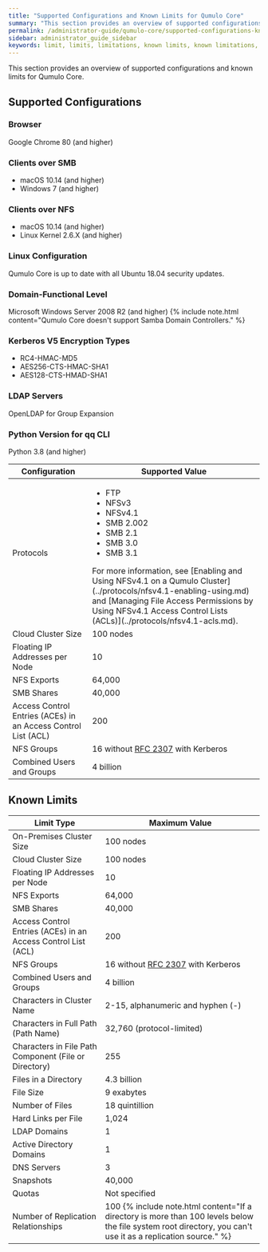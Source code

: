 ```yaml
---
title: "Supported Configurations and Known Limits for Qumulo Core"
summary: "This section provides an overview of supported configurations and known limits for Qumulo Core."
permalink: /administrator-guide/qumulo-core/supported-configurations-known-limits.html
sidebar: administrator_guide_sidebar
keywords: limit, limits, limitations, known limits, known limitations, config, configuration, supported config, supported configuration
---
```


This section provides an overview of supported configurations and known limits for Qumulo Core.

## Supported Configurations

### 



### Browser
Google Chrome 80 (and higher)

### Clients over SMB
* macOS 10.14 (and higher)
* Windows 7 (and higher)

### Clients over NFS
* macOS 10.14 (and higher)
* Linux Kernel 2.6.X (and higher)

### Linux Configuration
Qumulo Core is up to date with all Ubuntu 18.04 security updates.

### Domain-Functional Level
Microsoft Windows Server 2008 R2 (and higher)
{% include note.html content="Qumulo Core doesn't support Samba Domain Controllers." %}

### Kerberos V5 Encryption Types
* RC4-HMAC-MD5
* AES256-CTS-HMAC-SHA1
* AES128-CTS-HMAD-SHA1

### LDAP Servers
OpenLDAP for Group Expansion

### Python Version for qq CLI
Python 3.8 (and higher)

<table>
  <thead>
    <tr>
      <th>Configuration</th>
      <th>Supported Value</th>
    </tr>
  </thead>
  <tbody>
    <tr>
      <td>Protocols</td>
      <td>
        <ul>
          <li>FTP</li>
          <li>NFSv3</li>
          <li>NFSv4.1</li>
          <li>SMB 2.002</li>
          <li>SMB 2.1</li>
          <li>SMB 3.0</li>
          <li>SMB 3.1</li>
        </ul>
        For more information, see [Enabling and Using NFSv4.1 on a Qumulo Cluster](../protocols/nfsv4.1-enabling-using.md) and [Managing File Access Permissions by Using NFSv4.1 Access Control Lists (ACLs)](../protocols/nfsv4.1-acls.md).
      </td>
    </tr>
    <tr>
      <td>Cloud Cluster Size</td>
      <td>100 nodes</td>
    </tr>
    <tr>
      <td>Floating IP Addresses per Node</td>
      <td>10</td>
    </tr>
    <tr>
      <td>NFS Exports</td>
      <td>64,000</td>
    </tr>
    <tr>
      <td>SMB Shares</td>
      <td>40,000</td>
    </tr>
    <tr>
      <td>Access Control Entries (ACEs) in an Access Control List (ACL)</td>
      <td>200</td>
    </tr>
    <tr>
      <td>NFS Groups</td>
      <td>16 without <a href="https://www.rfc-editor.org/rfc/rfc2307.html">RFC 2307</a> with Kerberos</td>
    </tr>
    <tr>
      <td>Combined Users and Groups</td>
      <td>4 billion</td>
    </tr>
  </tbody>
</table>

## Known Limits

<table>
  <thead>
    <tr>
      <th>Limit Type</th>
      <th>Maximum Value</th>
    </tr>
  </thead>
  <tbody>
    <tr>
      <td>On-Premises Cluster Size</td>
      <td>100 nodes</td>
    </tr>
    <tr>
      <td>Cloud Cluster Size</td>
      <td>100 nodes</td>
    </tr>
    <tr>
      <td>Floating IP Addresses per Node</td>
      <td>10</td>
    </tr>
    <tr>
      <td>NFS Exports</td>
      <td>64,000</td>
    </tr>
    <tr>
      <td>SMB Shares</td>
      <td>40,000</td>
    </tr>
    <tr>
      <td>Access Control Entries (ACEs) in an Access Control List (ACL)</td>
      <td>200</td>
    </tr>
    <tr>
      <td>NFS Groups</td>
      <td>16 without <a href="https://www.rfc-editor.org/rfc/rfc2307.html">RFC 2307</a> with Kerberos</td>
    </tr>
    <tr>
      <td>Combined Users and Groups</td>
      <td>4 billion</td>
    </tr>
    <tr>
      <td>Characters in Cluster Name</td>
      <td>2-15, alphanumeric and hyphen (<codee>-</code>)</td>
    </tr>
    <tr>
      <td>Characters in Full Path (Path Name)</td>
      <td>32,760 (protocol-limited)</td>
    </tr>
    <tr>
      <td>Characters in File Path Component (File or Directory)</td>
      <td>255</td>
    </tr>
    <tr>
      <td>Files in a Directory</td>
      <td>4.3 billion</td>
    </tr>
    <tr>
      <td>File Size</td>
      <td>9 exabytes</td>
    </tr>
    <tr>
      <td>Number of Files</td>
      <td>18 quintillion</td>
    </tr>
    <tr>
      <td>Hard Links per File</td>
      <td>1,024</td>
    </tr>
    <tr>
      <td>LDAP Domains</td>
      <td>1</td>
    </tr>
    <tr>
      <td>Active Directory Domains</td>
      <td>1</td>
    </tr>
    <tr>
      <td>DNS Servers</td>
      <td>3</td>
    </tr>
    <tr>
      <td>Snapshots</td>
      <td>40,000</td>
    </tr>
    <tr>
      <td>Quotas</td>
      <td>Not specified</td>
    </tr>
    <tr>
      <td>Number of Replication Relationships</td>
      <td>100 {% include note.html content="If a directory is more than 100 levels below the file system root directory, you can't use it as a replication source." %}</td>
    </tr>
  </tbody>
</table>
